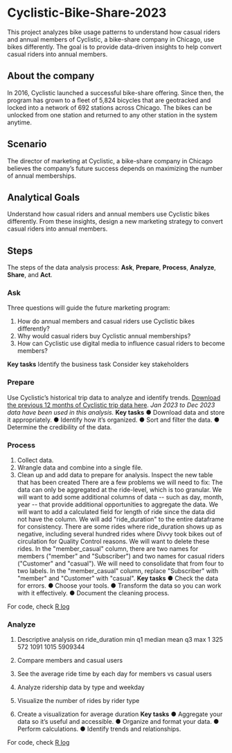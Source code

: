 # Cyclistic-Bike-Share-2023
This project analyzes bike usage patterns to understand how casual riders and annual members of Cyclistic, a bike-share company in Chicago, use bikes differently. The goal is to provide data-driven insights to help convert casual riders into annual members.

## About the company
In 2016, Cyclistic launched a successful bike-share offering. Since then, the program has grown to a fleet of 5,824 bicycles that are geotracked and locked into a network of 692 stations across Chicago. The bikes can be unlocked from one station and returned to any other station in the system anytime.

## Scenario
The director of marketing at Cyclistic, a bike-share company in Chicago believes the company’s future success depends on maximizing the number of annual memberships.

## Analytical Goals
Understand how casual riders and annual members use Cyclistic bikes differently. From these insights, design a new marketing strategy to convert casual riders into annual members.

## Steps
The steps of the data analysis process: **Ask**, **Prepare**, **Process**, **Analyze**, **Share**, and **Act**.

### Ask
Three questions will guide the future marketing program:
1. How do annual members and casual riders use Cyclistic bikes differently?
2. Why would casual riders buy Cyclistic annual memberships?
3. How can Cyclistic use digital media to influence casual riders to become members?

**Key tasks**
Identify the business task
Consider key stakeholders

### Prepare
Use Cyclistic’s historical trip data to analyze and identify trends. [Download the previous 12 months of Cyclistic trip data here](https://divvy-tripdata.s3.amazonaws.com/index.html).
*Jan 2023 to Dec 2023 data have been used in this analysis.*
**Key tasks**
● Download data and store it appropriately.
● Identify how it’s organized.
● Sort and filter the data.
● Determine the credibility of the data.

### Process
1. Collect data.
2. Wrangle data and combine into a single file.
3. Clean up and add data to prepare for analysis.
    Inspect the new table that has been created
    There are a few problems we will need to fix:
      The data can only be aggregated at the ride-level, which is too granular. We will want to add some additional columns of data -- such as day, month, year -- that             provide additional opportunities to aggregate the data.
      We will want to add a calculated field for length of ride since the data did not have the column. We will add "ride_duration" to the entire dataframe for consistency.
      There are some rides where ride_duration shows up as negative, including several hundred rides where Divvy took bikes out of circulation for Quality Control reasons.         We will want to delete these rides.
      In the "member_casual" column, there are two names for members ("member" and "Subscriber") and two names for casual riders ("Customer" and "casual"). We will need to         consolidate that from four to two labels. In the "member_casual" column, replace "Subscriber" with "member" and "Customer" with "casual".
**Key tasks**
● Check the data for errors.
● Choose your tools.
● Transform the data so you can work with it effectively.
● Document the cleaning process.

For code, check [R log](https://github.com/04vaishnavi28/Cyclistic-Bike-Share-2023/blob/main/R%20log.txt)

### Analyze
1. Descriptive analysis on ride_duration
min	q1	median	mean	q3	max
1	325	572	1091	1015	5909344


2. Compare members and casual users
3. See the average ride time by each day for members vs casual users
4. Analyze ridership data by type and weekday
5. Visualize the number of rides by rider type
6. Create a visualization for average duration
**Key tasks**
● Aggregate your data so it’s useful and accessible.
● Organize and format your data.
● Perform calculations.
● Identify trends and relationships.

For code, check [R log](https://github.com/04vaishnavi28/Cyclistic-Bike-Share-2023/blob/main/R%20log.txt)
